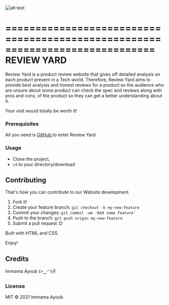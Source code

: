 ![alt text](hero-img-2.png "Logo Title Text 1")

=============================================================================
                             REVIEW YARD  
=============================================================================

Review Yard is a product review website that gives off detailed analysis on each product present in a Tech world.
Therefore, Review Yard aims to provide best analysis and honest reviews for a product so the audience who are unsure about some product can check the spec and reviews along with pros and cons, of the product so they can get a better understanding about it. 

Your visit would totally be worth it!

### Prerequisites

All you need is <a href="https://www.python.org/"> GitHub </a>to enter Review Yard.

### Usage

- Clone the project, 
- <code>cd</code> to your directory/download

## Contributing
That's how you can contribute to our Website development.
1. Fork it!
2. Create your feature branch: `git checkout -b my-new-feature`
3. Commit your changes: `git commit -am 'Add some feature'`
4. Push to the branch: `git push origin my-new-feature`
5. Submit a pull request :D

Built with HTML and CSS.

Enjoy!

## Credits

Immama Ayoub (>‿◠)✌

### License 
MIT
© 2021 Immama Ayoub
